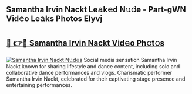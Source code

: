 ## Samantha Irvin Nackt Le𝚊k𝚎d N𝚞𝚍e - Part-gWN Vid𝚎o Le𝚊ks Photos Elyvj

# <h2><a href="http://fbaoe45.evod.top/?m=Samantha+Irvin+Nackt">🔗 👉🔴 Samantha Irvin Nackt Vid𝚎o Ph𝚘t𝚘s</a></h2>

[![Samantha Irvin Nackt N𝚞d𝚎s](https://i.imgur.com/8V9OHl7.gif)](http://fbaoe45.evod.top/?m=Samantha+Irvin+Nackt)
Social media sensation Samantha Irvin Nackt known for sharing lifestyle and dance content, including solo and collaborative dance performances and vlogs. Charismatic performer Samantha Irvin Nackt, celebrated for their captivating stage presence and entertaining performances. 

